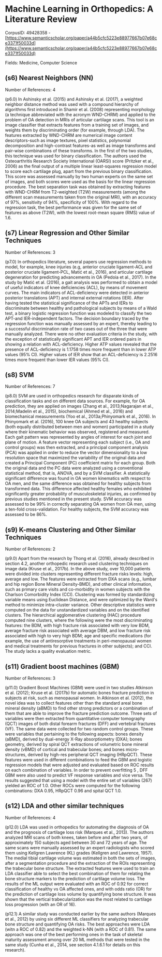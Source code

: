 # Machine Learning in Orthopedics: A Literature Review

CorpusID: 49428358 - [https://www.semanticscholar.org/paper/a44b5cfc5223e88977667b07e68ce3371f50033d](https://www.semanticscholar.org/paper/a44b5cfc5223e88977667b07e68ce3371f50033d)

Fields: Medicine, Computer Science

## (s6) Nearest Neighbors (NN)
Number of References: 4

(p6.0) In Ashinsky et al. (2015) and Ashinsky et al. (2017), a weighted neighbor distance method was used with a compound hierarchy of algorithms first introduced in Shamir et al. (2008) representing morphology (a technique abbreviated with the acronym WND-CHRM) and applied to the problem of OA detection in MRIs of articular cartilage scans. This tool is an image classifier that extracts features from a training set of images, and weights them by discriminating order (for example, through LDA). The features extracted by WND-CHRM are numerical image content descriptors-such as image textures, pixel statistics, polynomial decomposition and high-contrast features-as well as image transforms and pair-wise combinations of these transforms. In the first of the two studies, this technique was used for binary classification. The authors used the Osteoarthritis Research Society International (OARSI) score (Pritzker et al., 2006) as the final output of a multiple linear least-squares regression model to score each cartilage plug, apart from the previous binary classification. This score was assessed manually by two human experts on the same set of images, and both scores were used as the basis for the linear regression procedure. The best separation task was obtained by extracting features with WND-CHRM from T2-weighted (T2W) measurements (among the different scan measurements taken from the original MRI), with an accuracy of 97%, sensitivity of 94%, specificity of 100%. With regard to the regression task, the best performance was given for the same set of features as above (T2W), with the lowest root-mean square (RMS) value of 1.6.
## (s7) Linear Regression and Other Similar Techniques
Number of References: 3

(p7.0) In orthopedics literature, several papers use regression methods to model, for example, knee injuries (e.g, anterior cruciate ligament-ACL and posterior cruciate ligament-PCL, Matić et al., 2016), and articular cartilage degeneration for predicting advancements in OA (Pedoia et al., 2017). In the study by Matić et al. (2016), a gait analysis was performed to obtain a model of useful indicators of knee deficiencies (ACL), by means of movement curves. The main indicators of ACL-deficiency were detected in anterior posterior translations (APT) and internal external rotations (IER). After having tested the statistical significance of the APTs and IERs to discriminate between healthy and pathological subjects by means of a Wald test, a binary logistic regression function was modeled to classify the two APT-and IER-independent factors. The decision boundary traced by the regression function was manually assessed by an expert, thereby leading to a successful discrimination rate of two cases out of the three that were manually analyzed. There were no other evaluation criteria in the study, with the exception of statistically significant APT and IER ordered pairs in showing a relation with ACL-deficiency. Higher ATP values revealed that the presence of ACL-deficiency is 1.1758 times more frequent than in lower ATP values (95% CI). Higher values of IER show that an ACL-deficiency is 2.2516 times more frequent than lower IER values (95% CI).
## (s8) SVM
Number of References: 7

(p8.0) SVM are used in orthopedics research for disparate kinds of classification tasks and on different data sources. For example, for OA prediction, they are applied on images (Zhang et al., 2013;Nagarajan et al., 2014;Madelin et al., 2015), biochemical (Ahmed et al., 2016) and biomechanical measurements (Yoo et al., 2013a;Phinyomark et al., 2016). In Phinyomark et al. (2016), 100 knee OA subjects and 43 healthy subjects (both equally distributed between men and women) participated in a study where their kinematic behavior was observed, registered and measured. Each gait pattern was represented by angles of interest for each joint and plane of motion. A feature vector representing each subject (i.e., OA and control groups) was then extracted, and a principal component analysis (PCA) was applied in order to reduce the vector dimensionality to a low resolution space that maximized the variability of the original data and created a Principal Component (PC) coefficient matrix for each group. Both the original data and the PC data were analyzed using a conventional statistical method, that is, ANOVA, and by a SVM classifier. A statistically significant difference was found in OA women kinematics with respect to OA men, and the same difference was obtained for healthy subjects from transformed data. This difference affected healthy females who exhibited significantly greater probability of musculoskeletal injuries, as confirmed by previous studies mentioned in the present study. SVM accuracy was assessed to be 99% in correctly separating OA women from OA men, using a ten-fold cross-validation. For healthy subjects, the SVM accuracy was assessed to be 86%.
## (s9) K-means Clustering and Other Similar Techniques
Number of References: 2

(p9.0) Apart from the research by Thong et al. (2016), already described in section 4.2, another orthopedic research used clustering techniques on image data (Kruse et al., 2017b). In the above study, over 10,000 patients were divided into clusters representing different fracture risks levels: high, average and low. The features were extracted from DXA scans (e.g., lumbar and hip region Bone Mineral Density-BMD), and other clinical information, such as primary care visits and co-morbidity in women subjects with the Charlson Comorbidity Index (CCI). Clustering was formed by standardizing variable means using Euclidean Distance, and were optimized by the Ward's method to minimize intra-cluster variance. Other descriptive statistics were computed on the data for unstandardized variables and on the identified clusters. The hierarchical agglomerative clustering (HAC) procedure computed nine clusters, where the following were the most discriminating features: the BDM, with high fracture risk associated with very low BDM, average fracture risk associated with average DBM, and low fracture risk associated with high to very high BDM; age and specific medications (for example, the use of antiresorptive treatments in peri-menopausal women and medical treatments for previous fractures in other subjects); and CCI. The study lacks a quality evaluation metric.
## (s11) Gradient boost machines (GBM)
Number of References: 3

(p11.0) Gradient Boost Machines (GBM) were used in two studies Atkinson et al. (2012); Kruse et al. (2017b) for automatic bones fracture prediction in subjects at risk, such as menopausal women. In Atkinson et al. (2012), the novel idea was to collect features other than the standard areal bone mineral density (aBMD) to find other strong predictors or a combination of them that are able to improve the fracture prediction outcome. Three sets of variables were then extracted from quantitative computer tomography (QCT) images of both distal forearm fractures (DFF) and vertebral fractures (VF). The same data were collected for two random control groups. These were variables that pertaining to the following aspects: bones density (aBMD), derived by dual-energy X-Ray absorptiometry (DXA); bones geometry, derived by spiral QCT extractions of volumetric bone mineral density (vBMD) of cortical and trabecular bones; and bones micro-structures, derived by high-res peripheral QCT imaging (HRpQCT). These features were used in different combinations to feed the GBM and logistic regression models that were adjusted and evaluated based on ROC results on each combination of variables. In order to prevent overfitting 5 , DFF GBM were also used to predict VF response variables and vice versa. The results suggested that using a model with the entire set of variables (267) yielded an ROC of 1.0. Other ROCs were computed for the following combinations: DXA 0.95, HRpQCT 0.96 and spital QCT 1.0.
## (s12) LDA and other similar techniques
Number of References: 4

(p12.0) LDA was used in orthopedics for automating the diagnosis of OA and the prognosis of cartilage loss risk (Marques et al., 2013). The authors analyzed MRI scans of both knees, taken before and after two years, of approximately 150 subjects aged between 30 and 72 years of age. The same scans were manually assessed by an expert radiologists who scored them using Kellgren Lawrence (KL) grades (Kellgren and Lawrence, 1957). The medial tibial cartilage volume was estimated in both the sets of images, after a segmentation procedure and the extraction of the ROIs representing the trabecular bone structure. The extracted features were used to train an LDA classifier able to select the best combination of them for relating the bone structure markers to the prediction of cartilage volume loss. The results of the ML output were evaluated with an ROC of 0.92 for correct classification of healthy vs OA affected ones, and with odds ratio (OR) for the prediction of cartilage loss volume by quantifying bone structure. It was shown that the vertical trabecularization was the most related to cartilage loss progression (with an OR of 16).

(p12.1) A similar study was conducted earlier by the same authors (Marques et al., 2012) by using six different ML classifiers for analyzing trabecular bone structure and quantifying OA risks. The best approaches were LDA (witn a ROC of 0.82) and the weighted k-NN (with a ROC of 0.81). The same approach was one of the best performing ones in the task of skeletal maturity assessment among over 20 ML methods that were tested in the same study (Cunha et al., 2014, see section 4.1.6.1 for details on this research).
